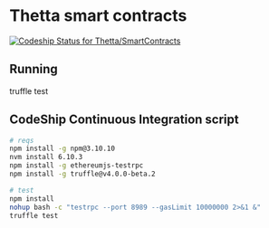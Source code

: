 # Thetta smart contracts

[ ![Codeship Status for Thetta/SmartContracts](https://app.codeship.com/projects/f1b38150-b26e-0135-0584-462fcae7d1c8/status?branch=master)](https://app.codeship.com/projects/258076)

## Running
truffle test

## CodeShip Continuous Integration script
``` bash
# reqs
npm install -g npm@3.10.10
nvm install 6.10.3
npm install -g ethereumjs-testrpc
npm install -g truffle@v4.0.0-beta.2

# test
npm install
nohup bash -c "testrpc --port 8989 --gasLimit 10000000 2>&1 &"
truffle test
```
